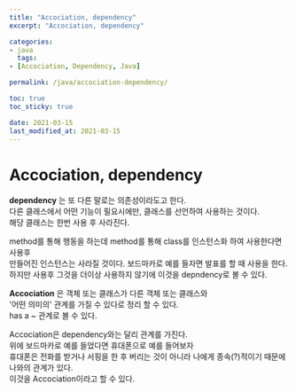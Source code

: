 ```yaml
---
title: "Accociation, dependency"
excerpt: "Accociation, dependency"

categories:
- java
  tags:
- [Accociation, Dependency, Java]

permalink: /java/accociation-dependency/

toc: true
toc_sticky: true

date: 2021-03-15
last_modified_at: 2021-03-15
---
```


# Accociation, dependency

**dependency** 는 또 다른 말로는 의존성이라도고 한다.  
다른 클래스에서 어떤 기능이 필요시에만, 클래스를 선언하여 사용하는 것이다.  
해당 클래스는 한번 사용 후 사라진다.

method를 통해 행동을 하는데 method를 통해 class를 인스턴스화 하여 사용한다면 사용후  
만들어진 인스턴스는 사라질 것이다.
보드마카로 예를 들자면 발표를 할 때 사용을 한다.  
하지만 사용후 그것을 더이상 사용하지 않기에 이것을 depndency로 볼 수 있다.

**Accociation** 은 객체 또는 클래스가 다른 객체 또는 클래스와  
'어떤 의미의' 관계를 가질 수 있다로 정리 할 수 있다.  
has a ~ 관계로 볼 수 있다.

Accociation은 dependency와는 달리 관계를 가진다.  
위에 보드마카로 예를 들었다면 휴대폰으로 예를 들어보자  
휴대폰은 전화를 받거나 서핑을 한 후 버리는 것이 아니라 나에게 종속(?)적이기 때문에  
나와의 관계가 있다.  
이것을 Accociation이라고 할 수 있다.
